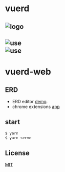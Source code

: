 # vuerd
![logo](https://vuerd.github.io/vuerd-front/verd.png)
---
![use](https://vuerd.github.io/vuerd-front/img/01_vuerd.png)  
![use](https://vuerd.github.io/vuerd-front/img/02_vuerd.png)
---
# vuerd-web
## ERD
* ERD editor [demo](https://vuerd.github.io/vuerd-front/).
* chrome extensions [app](https://chrome.google.com/webstore/detail/vuerd/jnjbnkehgfngjhlcaefjfdamioapajfg)

## start
``` bash
$ yarn
$ yarn serve
```

## License
[MIT](https://github.com/vuerd/vuerd-front/blob/master/LICENSE)
